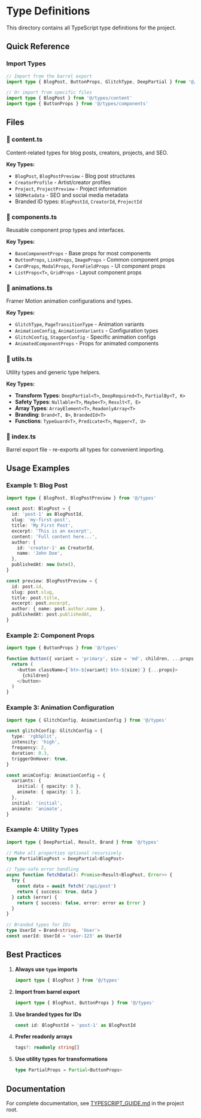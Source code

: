 # Type Definitions

This directory contains all TypeScript type definitions for the project.

## Quick Reference

### Import Types

```typescript
// Import from the barrel export
import type { BlogPost, ButtonProps, GlitchType, DeepPartial } from '@/types'

// Or import from specific files
import type { BlogPost } from '@/types/content'
import type { ButtonProps } from '@/types/components'
```

## Files

### 📄 content.ts

Content-related types for blog posts, creators, projects, and SEO.

**Key Types:**

- `BlogPost`, `BlogPostPreview` - Blog post structures
- `CreatorProfile` - Artist/creator profiles
- `Project`, `ProjectPreview` - Project information
- `SEOMetadata` - SEO and social media metadata
- Branded ID types: `BlogPostId`, `CreatorId`, `ProjectId`

### 📄 components.ts

Reusable component prop types and interfaces.

**Key Types:**

- `BaseComponentProps` - Base props for most components
- `ButtonProps`, `LinkProps`, `ImageProps` - Common component props
- `CardProps`, `ModalProps`, `FormFieldProps` - UI component props
- `ListProps<T>`, `GridProps` - Layout component props

### 📄 animations.ts

Framer Motion animation configurations and types.

**Key Types:**

- `GlitchType`, `PageTransitionType` - Animation variants
- `AnimationConfig`, `AnimationVariants` - Configuration types
- `GlitchConfig`, `StaggerConfig` - Specific animation configs
- `AnimatedComponentProps` - Props for animated components

### 📄 utils.ts

Utility types and generic type helpers.

**Key Types:**

- **Transform Types**: `DeepPartial<T>`, `DeepRequired<T>`, `PartialBy<T, K>`
- **Safety Types**: `Nullable<T>`, `Maybe<T>`, `Result<T, E>`
- **Array Types**: `ArrayElement<T>`, `ReadonlyArray<T>`
- **Branding**: `Brand<T, B>`, `BrandedId<T>`
- **Functions**: `TypeGuard<T>`, `Predicate<T>`, `Mapper<T, U>`

### 📄 index.ts

Barrel export file - re-exports all types for convenient importing.

## Usage Examples

### Example 1: Blog Post

```typescript
import type { BlogPost, BlogPostPreview } from '@/types'

const post: BlogPost = {
  id: 'post-1' as BlogPostId,
  slug: 'my-first-post',
  title: 'My First Post',
  excerpt: 'This is an excerpt',
  content: 'Full content here...',
  author: {
    id: 'creator-1' as CreatorId,
    name: 'John Doe',
  },
  publishedAt: new Date(),
}

const preview: BlogPostPreview = {
  id: post.id,
  slug: post.slug,
  title: post.title,
  excerpt: post.excerpt,
  author: { name: post.author.name },
  publishedAt: post.publishedAt,
}
```

### Example 2: Component Props

```typescript
import type { ButtonProps } from '@/types'

function Button({ variant = 'primary', size = 'md', children, ...props }: ButtonProps) {
  return (
    <button className={`btn-${variant} btn-${size}`} {...props}>
      {children}
    </button>
  )
}
```

### Example 3: Animation Configuration

```typescript
import type { GlitchConfig, AnimationConfig } from '@/types'

const glitchConfig: GlitchConfig = {
  type: 'rgbSplit',
  intensity: 'high',
  frequency: 2,
  duration: 0.3,
  triggerOnHover: true,
}

const animConfig: AnimationConfig = {
  variants: {
    initial: { opacity: 0 },
    animate: { opacity: 1 },
  },
  initial: 'initial',
  animate: 'animate',
}
```

### Example 4: Utility Types

```typescript
import type { DeepPartial, Result, Brand } from '@/types'

// Make all properties optional recursively
type PartialBlogPost = DeepPartial<BlogPost>

// Type-safe error handling
async function fetchData(): Promise<Result<BlogPost, Error>> {
  try {
    const data = await fetch('/api/post')
    return { success: true, data }
  } catch (error) {
    return { success: false, error: error as Error }
  }
}

// Branded types for IDs
type UserId = Brand<string, 'User'>
const userId: UserId = 'user-123' as UserId
```

## Best Practices

1. **Always use `type` imports**

   ```typescript
   import type { BlogPost } from '@/types'
   ```

2. **Import from barrel export**

   ```typescript
   import type { BlogPost, ButtonProps } from '@/types'
   ```

3. **Use branded types for IDs**

   ```typescript
   const id: BlogPostId = 'post-1' as BlogPostId
   ```

4. **Prefer readonly arrays**

   ```typescript
   tags?: readonly string[]
   ```

5. **Use utility types for transformations**
   ```typescript
   type PartialProps = Partial<ButtonProps>
   ```

## Documentation

For complete documentation, see [TYPESCRIPT_GUIDE.md](../../TYPESCRIPT_GUIDE.md) in the project root.
